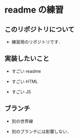 # readme の練習

## このリポジトリについて

- 練習用のリポジトリです．

## 実装したいこと

- すごい readme

- すごい HTML

- すごい JS

## ブランチ

- 別の世界線

- 別のブランチには影響しない．
